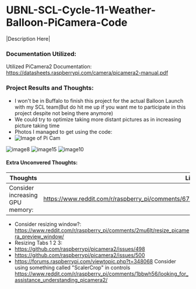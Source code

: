 # UBNL-SCL-Cycle-11-Weather-Balloon-PiCamera-Code
|Description Here|

### Documentation Utilized: 
Utilized PiCamera2 Documentation: https://datasheets.raspberrypi.com/camera/picamera2-manual.pdf

### Project Results and Thoughts: 
- I won't be in Buffalo to finish this project for the actual Balloon Launch with my SCL team(But do hit me up if you want me to participate in this project despite not being there anymore)
- We could try to optimize taking more distant pictures as in increasing picture taking time
-   Photos I managed to get using the code:
-   ![Image of Pi Cam](https://github.com/user-attachments/assets/5b4d8248-68b2-4568-91ea-ebd0d74c1839)

![image8](https://github.com/Ethan43443/UBNL-SCL-Cycle-11-Weather-Balloon/assets/125399829/4a2f5a45-ae3b-4753-98a2-07b69e74aa0a)
![image15](https://github.com/Ethan43443/UBNL-SCL-Cycle-11-Weather-Balloon/assets/125399829/e9cecfdd-0629-4224-a6ca-c7930164da5d)
![image10](https://github.com/Ethan43443/UBNL-SCL-Cycle-11-Weather-Balloon/assets/125399829/ade93811-f08b-4945-8ea6-f3688717040d)

#### Extra Unconvered Thoughts: 

|Thoughts|Link|
-------- | -------
|Consider increasing GPU memory:| https://www.reddit.com/r/raspberry_pi/comments/67k5lv/how_to_get_more_fps_out_of_pi_camera_v2_with/ | 
* Consider resizing window?: https://www.reddit.com/r/raspberry_pi/comments/2mu6lt/resize_picamera_preview_window/
* Resizing Tabs 1 2 3: 
* https://github.com/raspberrypi/picamera2/issues/498
* https://github.com/raspberrypi/picamera2/issues/500
* https://forums.raspberrypi.com/viewtopic.php?t=348068
Consider using something called "ScalerCrop" in controls
https://www.reddit.com/r/raspberry_pi/comments/1bbwh56/looking_for_assistance_understanding_picamera2/





